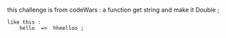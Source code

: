 this challenge is from codeWars :
    a function get string and make it Double  ;
    
    like this :
        hello  =>  hheelloo ;
